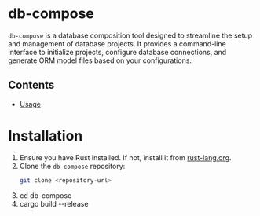 # db-compose

`db-compose` is a database composition tool designed to streamline the setup and management of database projects. It provides a command-line interface to initialize projects, configure database connections, and generate ORM model files based on your configurations.


## Contents

- [Usage](/docs/ginger-db/usage)


# Installation

1. Ensure you have Rust installed. If not, install it from [rust-lang.org](https://www.rust-lang.org/).
2. Clone the `db-compose` repository:
   ```sh
   git clone <repository-url>
3. cd db-compose
4. cargo build --release